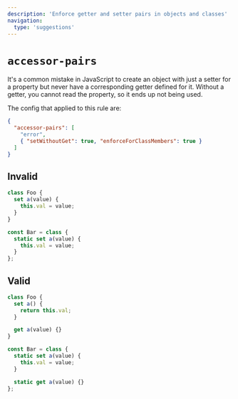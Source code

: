 ```yaml
---
description: 'Enforce getter and setter pairs in objects and classes'
navigation:
  type: 'suggestions'
---
```


# `accessor-pairs`

It's a common mistake in JavaScript to create an object with just a setter for a property but never have a corresponding getter defined for it. Without a getter, you cannot read the property, so it ends up not being used.

The config that applied to this rule are:

```json
{
  "accessor-pairs": [
    "error",
    { "setWithoutGet": true, "enforceForClassMembers": true }
  ]
}
```

## Invalid

```js invalid
class Foo {
  set a(value) {
    this.val = value;
  }
}

const Bar = class {
  static set a(value) {
    this.val = value;
  }
};
```

## Valid

```js valid
class Foo {
  set a() {
    return this.val;
  }

  get a(value) {}
}

const Bar = class {
  static set a(value) {
    this.val = value;
  }

  static get a(value) {}
};
```
